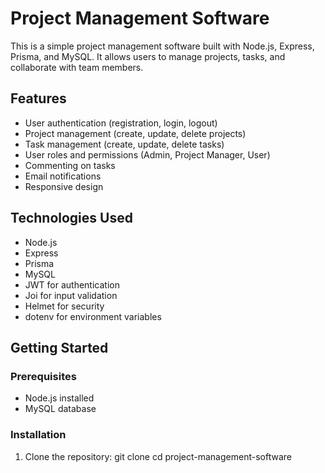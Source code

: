 # Project Management Software

This is a simple project management software built with Node.js, Express, Prisma, and MySQL. It allows users to manage projects, tasks, and collaborate with team members.

## Features

- User authentication (registration, login, logout)
- Project management (create, update, delete projects)
- Task management (create, update, delete tasks)
- User roles and permissions (Admin, Project Manager, User)
- Commenting on tasks
- Email notifications
- Responsive design

## Technologies Used

- Node.js
- Express
- Prisma
- MySQL
- JWT for authentication
- Joi for input validation
- Helmet for security
- dotenv for environment variables

## Getting Started

### Prerequisites

- Node.js installed
- MySQL database

### Installation

1. Clone the repository:
   git clone 
   cd project-management-software